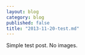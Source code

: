 ```yaml
---
layout: blog
category: blog
published: false
title: "2013-11-20-test.md"
---
```


Simple test post. No images.